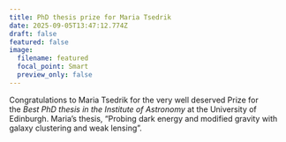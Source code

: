 ```yaml
---
title: PhD thesis prize for Maria Tsedrik
date: 2025-09-05T13:47:12.774Z
draft: false
featured: false
image:
  filename: featured
  focal_point: Smart
  preview_only: false
---
```

Congratulations to Maria Tsedrik for the very well deserved Prize for the *Best PhD thesis in the Institute of Astronomy* at the University of Edinburgh. Maria’s thesis, “Probing dark energy and modified gravity with galaxy clustering and weak lensing”.
